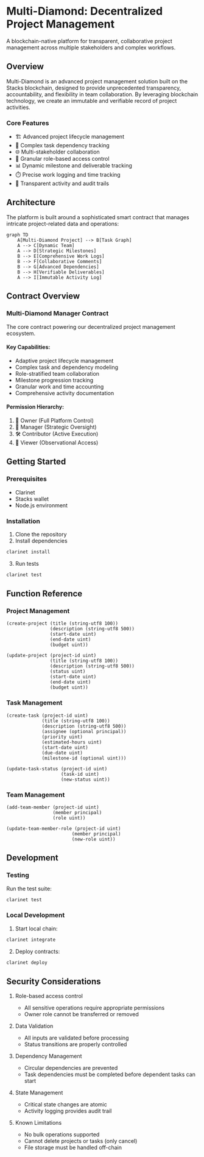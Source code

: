 # Multi-Diamond: Decentralized Project Management

A blockchain-native platform for transparent, collaborative project management across multiple stakeholders and complex workflows.

## Overview

Multi-Diamond is an advanced project management solution built on the Stacks blockchain, designed to provide unprecedented transparency, accountability, and flexibility in team collaboration. By leveraging blockchain technology, we create an immutable and verifiable record of project activities.

### Core Features

- 🏗️ Advanced project lifecycle management
- 🔗 Complex task dependency tracking
- 🌐 Multi-stakeholder collaboration
- 🔐 Granular role-based access control
- 📊 Dynamic milestone and deliverable tracking
- ⏱️ Precise work logging and time tracking
- 📝 Transparent activity and audit trails

## Architecture

The platform is built around a sophisticated smart contract that manages intricate project-related data and operations:

```mermaid
graph TD
    A[Multi-Diamond Project] --> B[Task Graph]
    A --> C[Dynamic Team]
    A --> D[Strategic Milestones]
    B --> E[Comprehensive Work Logs]
    B --> F[Collaborative Comments]
    B --> G[Advanced Dependencies]
    B --> H[Verifiable Deliverables]
    A --> I[Immutable Activity Log]
```

## Contract Overview

### Multi-Diamond Manager Contract

The core contract powering our decentralized project management ecosystem.

#### Key Capabilities:
- Adaptive project lifecycle management
- Complex task and dependency modeling
- Role-stratified team collaboration
- Milestone progression tracking
- Granular work and time accounting
- Comprehensive activity documentation

#### Permission Hierarchy:
1. 👑 Owner (Full Platform Control)
2. 🔧 Manager (Strategic Oversight)
3. 🛠️ Contributor (Active Execution)
4. 👀 Viewer (Observational Access)

## Getting Started

### Prerequisites
- Clarinet
- Stacks wallet
- Node.js environment

### Installation

1. Clone the repository
2. Install dependencies
```bash
clarinet install
```
3. Run tests
```bash
clarinet test
```

## Function Reference

### Project Management

```clarity
(create-project (title (string-utf8 100)) 
                (description (string-utf8 500))
                (start-date uint)
                (end-date uint)
                (budget uint))
```

```clarity
(update-project (project-id uint)
                (title (string-utf8 100))
                (description (string-utf8 500))
                (status uint)
                (start-date uint)
                (end-date uint)
                (budget uint))
```

### Task Management

```clarity
(create-task (project-id uint)
             (title (string-utf8 100))
             (description (string-utf8 500))
             (assignee (optional principal))
             (priority uint)
             (estimated-hours uint)
             (start-date uint)
             (due-date uint)
             (milestone-id (optional uint)))
```

```clarity
(update-task-status (project-id uint)
                    (task-id uint)
                    (new-status uint))
```

### Team Management

```clarity
(add-team-member (project-id uint)
                 (member principal)
                 (role uint))
```

```clarity
(update-team-member-role (project-id uint)
                        (member principal)
                        (new-role uint))
```

## Development

### Testing

Run the test suite:
```bash
clarinet test
```

### Local Development

1. Start local chain:
```bash
clarinet integrate
```

2. Deploy contracts:
```bash
clarinet deploy
```

## Security Considerations

1. Role-based access control
   - All sensitive operations require appropriate permissions
   - Owner role cannot be transferred or removed

2. Data Validation
   - All inputs are validated before processing
   - Status transitions are properly controlled

3. Dependency Management
   - Circular dependencies are prevented
   - Task dependencies must be completed before dependent tasks can start

4. State Management
   - Critical state changes are atomic
   - Activity logging provides audit trail

5. Known Limitations
   - No bulk operations supported
   - Cannot delete projects or tasks (only cancel)
   - File storage must be handled off-chain